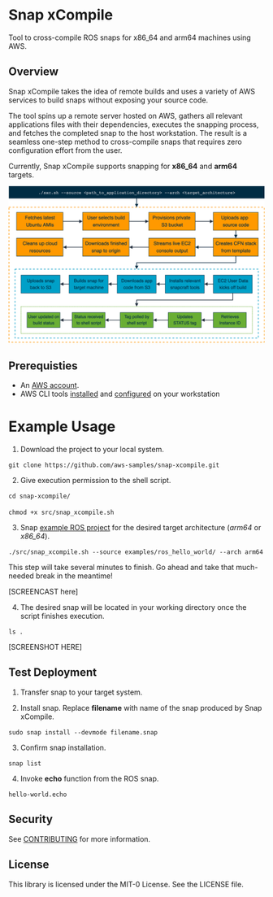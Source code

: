 # Snap xCompile
Tool to cross-compile ROS snaps for x86_64 and arm64 machines using AWS.

## Overview
Snap xCompile takes the idea of remote builds and uses a variety of AWS services to build snaps without exposing your source code.

The tool spins up a remote server hosted on AWS, gathers all relevant applications files with their dependencies, executes the snapping process, and fetches the completed snap to the host workstation. The result is a seamless one-step method to cross-compile snaps that requires zero configuration effort from the user.

Currently, Snap xCompile supports snapping for **x86_64** and **arm64** targets.

![Pipeline for Snap xCompile](images/workflow.png)


## Prerequisties
* An [AWS account](https://aws.amazon.com/premiumsupport/knowledge-center/create-and-activate-aws-account/).
* AWS CLI tools [installed](https://docs.aws.amazon.com/cli/latest/userguide/install-cliv2.html) and [configured](https://docs.aws.amazon.com/cli/latest/userguide/cli-configure-quickstart.html) on your workstation


# Example Usage

1. Download the project to your local system.

```
git clone https://github.com/aws-samples/snap-xcompile.git
```

2. Give execution permission to the shell script.

```
cd snap-xcompile/

chmod +x src/snap_xcompile.sh
```

3. Snap [example ROS project](https://github.com/aws-samples/snap-xcompile/tree/main/examples/ros_hello_world) for the desired target architecture (*arm64* or *x86_64*).

```
./src/snap_xcompile.sh --source examples/ros_hello_world/ --arch arm64
```

This step will take several minutes to finish. Go ahead and take that much-needed break in the meantime!

[SCREENCAST here]

4. The desired snap will be located in your working directory once the script finishes execution.
```
ls .
```
[SCREENSHOT HERE]


## Test Deployment

1. Transfer snap to your target system.

2. Install snap. Replace **filename** with name of the snap produced by Snap xCompile.
```
sudo snap install --devmode filename.snap
```
  
3. Confirm snap installation.
```
snap list
```
  
4. Invoke **echo** function from the ROS snap.
```
hello-world.echo
```


## Security

See [CONTRIBUTING](CONTRIBUTING.md#security-issue-notifications) for more information.


## License

This library is licensed under the MIT-0 License. See the LICENSE file.
